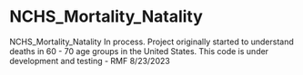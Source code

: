 # NCHS_Mortality_Natality
NCHS_Mortality_Natality
In process. Project originally started to understand deaths in 60 - 70 age groups in the United States.
This code is under development and testing - RMF 8/23/2023
